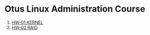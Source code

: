 # Otus Linux Administration Course

1. [HW-01 KERNEL](./hw-01-kernel/README.md)
2. [HW-02 RAID](./hw-02-raid/README.md)
